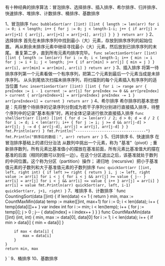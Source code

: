 有十种经典的排序算法：冒泡排序、选择排序、插入排序、希尔排序、归并排序、快速排序、堆排序、计数排序、桶排序、基数排序

1、冒泡排序
`
func bubbleSort(arr []int) []int {
        length := len(arr)
        for i := 0; i < length; i++ {
                for j := 0; j < length-1-i; j++ {
                        if arr[j] > arr[j+1] {
                                arr[j], arr[j+1] = arr[j+1], arr[j]
                        }
                }
        }
        return arr
}
`
2、选择排序
首先在未排序序列中找到最小（大）元素，存放到排序序列的起始位置。
再从剩余未排序元素中继续寻找最小（大）元素，然后放到已排序序列的末尾。
重复第二步，直到所有元素均排序完毕。
`
func selectionSort(arr []int) []int {
        length := len(arr)
        for i := 0; i < length-1; i++ {
                min := i
                for j := i + 1; j < length; j++ {
                        if arr[min] > arr[j] {
                                min = j
                        }
                }
                arr[i], arr[min] = arr[min], arr[i]
        }
        return arr
}
`
3、插入排序
将第一待排序序列第一个元素看做一个有序序列，把第二个元素到最后一个元素当成是未排序序列。
从头到尾依次扫描未排序序列，将扫描到的每个元素插入有序序列的适当位置
`
func insertionSort(arr []int) []int {
        for i := range arr {
                preIndex := i - 1
                current := arr[i]
                for preIndex >= 0 && arr[preIndex] > current {
                        arr[preIndex+1] = arr[preIndex]
                        preIndex -= 1
                }
                arr[preIndex+1] = current
        }
        return arr
}
`
4、希尔排序
希尔排序的基本思想是：先将整个待排序的记录序列分割成为若干子序列分别进行直接插入排序，待整个序列中的记录"基本有序"时，再对全体记录进行依次直接插入排序
`
func shellSort(arr []int) []int {
	for d := len(arr) / 2; d > 0; d = d / 2 {
		for i := d; i < len(arr); i++ {
			for j := i; j >= d && arr[j-d] > arr[j]; j -= d {
				arr[j-d], arr[j] = arr[j], arr[j-d]
			}
		}
		fmt.Println(arr)
	}
	fmt.Println("--------------------------------")
	fmt.Println("排序后的数组：", arr)
	return arr
}
`
5、归并排序
6、快速排序
在冒泡排序基础上的递归分治法
从数列中挑出一个元素，称为 "基准"（pivot）;
重新排序数列，所有元素比基准值小的摆放在基准前面，所有元素比基准值大的摆在基准的后面（相同的数可以到任一边）。在这个分区退出之后，该基准就处于数列的中间位置。这个称为分区（partition）操作；
递归地（recursive）把小于基准值元素的子数列和大于基准值元素的子数列排序
`
func quickSort(arr []int, left, right int) {
	if left >= right {
		return
	}
	i, j := left, right
	value := arr[i]
	for i < j {
		for i < j && arr[j] >= value {
			j--
		}
		arr[i] = arr[j]
		for i < j && arr[i] <= value {
			i++
		}
		arr[j] = arr[i]
	}
	arr[i] = value
	fmt.Println(arr)
	quickSort(arr, left, i-1)
	quickSort(arr, j+1, right)
}
`
7、堆排序
8、计数排序
`
func CountingSort(data []int)  {
    if len(data) <= 1 {
        return
    }
    min, max := CountMaxMin(data)
    temp := make([]int, max+1)
    for i := 0; i < len(data); i++ {
        temp[data[i]]++
    }
    var index int
    for i := min; i < len(temp); i++ {
        for j := temp[i]; j > 0 ; j-- {
            data[index] = i
            index++
        }
    }
}
func CountMaxMin(data []int) (int, int) {
    min, max := data[0], data[0]
    for i := 1; i < len(data); i++ {
        if min > data[i] {
            min = data[i]
        }

        if max < data[i] {
            max = data[i]
        }
    }
    return min, max
}
`
9、桶排序
10、基数排序


